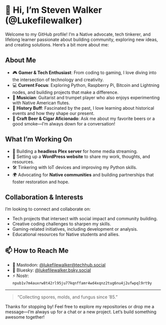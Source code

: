 # 👋 Hi, I’m Steven Walker (@Lukefilewalker)

Welcome to my GitHub profile! I’m a Native advocate, tech tinkerer, and lifelong learner passionate about building community, exploring new ideas, and creating solutions. Here’s a bit more about me:

## About Me
- 🎮 **Gamer & Tech Enthusiast**: From coding to gaming, I love diving into the intersection of technology and creativity.
- 💻 **Current Focus**: Exploring Python, Raspberry Pi, Bitcoin and Lightning nodes, and building projects that make a difference.
- 🎸 **Musician**: Guitarist and trumpet player who also enjoys experimenting with Native American flutes.
- 📜 **History Buff**: Fascinated by the past, I love learning about historical events and how they shape our present.
- 🍺 **Craft Beer & Cigar Aficionado**: Ask me about my favorite beers or a good smoke—I’m always down for a conversation!

## What I’m Working On
- 🌱 Building a **headless Plex server** for home media streaming.
- 🚀 Setting up a **WordPress website** to share my work, thoughts, and resources.
- 🛠️ Tinkering with IoT devices and improving my Python skills.
- 🌍 Advocating for **Native communities** and building partnerships that foster restoration and hope.

## Collaboration & Interests
I’m looking to connect and collaborate on:
- Tech projects that intersect with social impact and community building.
- Creative coding challenges to sharpen my skills.
- Gaming-related initiatives, including development or analysis.
- Educational resources for Native students and allies.

## 📫 How to Reach Me
- 🐘 Mastodon: [@lukefilewalker@techhub.social](https://techhub.social/@lukefilewalker)  
- 🌌 Bluesky: [@lukefilewalker.bsky.social](https://bsky.app/profile/lukefilewalker.bsky.social)  
- ⚡ Nostr: `npub1v7m4auxrw8t42rl95ju77kqnffamr4wd4xqnz2tug6nu4j2ufwpql9rt9y`

---

> “Collecting spores, molds, and fungus since ’85.”

Thanks for stopping by! Feel free to explore my repositories or drop me a message—I’m always up for a chat or a new project. Let’s build something awesome together!
